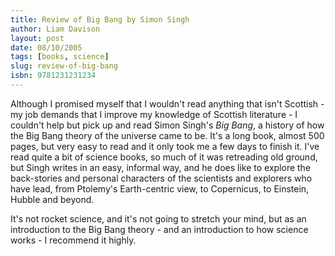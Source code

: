 ```yaml
---
title: Review of Big Bang by Simon Singh
author: Liam Davison
layout: post
date: 08/10/2005
tags: [books, science]
slug: review-of-big-bang
isbn: 9781231231234
---
```


Although I promised myself that I wouldn't read anything that isn't Scottish - my job demands that I improve my knowledge of Scottish literature - I couldn't help but pick up and read Simon Singh's _Big Bang_, a history of how the Big Bang theory of the universe came to be. It's a long book, almost 500 pages, but very easy to read and it only took me a few days to finish it. I've read quite a bit of science books, so much of it was retreading old ground, but Singh writes in an easy, informal way, and he does like to explore the back-stories and personal characters of the scientists and explorers who have lead, from Ptolemy's Earth-centric view, to Copernicus, to Einstein, Hubble and beyond.

It's not rocket science, and it's not going to stretch your mind, but as an introduction to the Big Bang theory - and an introduction to how science works - I recommend it highly.
